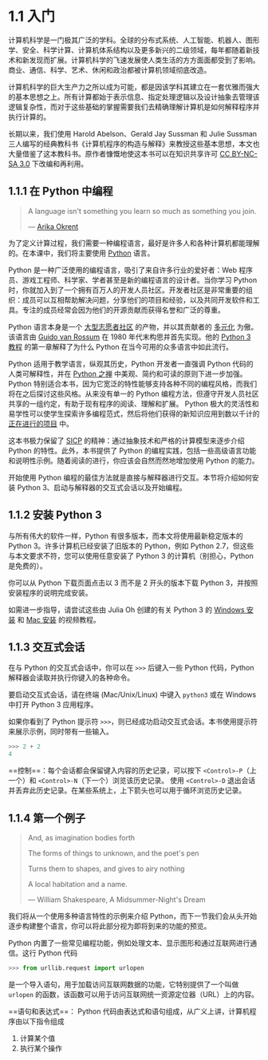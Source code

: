 # 1.1 入门

计算机科学是一门极其广泛的学科。全球的分布式系统、人工智能、机器人、图形学、安全、科学计算、计算机体系结构以及更多新兴的二级领域，每年都随着新技术和新发现而扩展。计算机科学的飞速发展使人类生活的方方面面都受到了影响。商业、通信、科学、艺术、休闲和政治都被计算机领域彻底改造。

计算机科学的巨大生产力之所以成为可能，都是因该学科其建立在一套优雅而强大的基本思想之上。所有计算都始于表示信息、指定处理逻辑以及设计抽象去管理该逻辑复杂性，而对于这些基础的掌握需要我们去精确理解计算机是如何解释程序并执行计算的。

长期以来，我们使用 Harold Abelson、Gerald Jay Sussman 和 Julie Sussman 三人编写的经典教科书《计算机程序的构造与解释》来教授这些基本思想，本文也大量借鉴了这本教科书。原作者慷慨地使这本书可以在知识共享许可 [CC BY-NC-SA 3.0](https://creativecommons.org/licenses/by-nc-sa/3.0/) 下改编和再利用。

## 1.1.1 在 Python 中编程

> A language isn't something you learn so much as something you join.
> 
> — [Arika Okrent](http://arikaokrent.com/)

为了定义计算过程，我们需要一种编程语言，最好是许多人和各种计算机都能理解的。在本课中，我们将主要使用 [Python](http://docs.python.org/py3k/) 语言。

Python 是一种广泛使用的编程语言，吸引了来自许多行业的爱好者：Web 程序员、游戏工程师、科学家、学者甚至是新的编程语言的设计者。当你学习 Python 时，你就加入到了一个拥有百万人的开发人员社区。开发者社区是非常重要的组织：成员可以互相帮助解决问题，分享他们的项目和经验，以及共同开发软件和工具。专注的成员经常会因为他们的开源贡献而获得名誉和广泛的尊重。

Python 语言本身是一个 [大型志愿者社区](http://www.python.org/psf/members/) 的产物，并以其贡献者的 [多元化](http://python.org/community/diversity/) 为傲。该语言由 [Guido van Rossum](http://en.wikipedia.org/wiki/Guido_van_Rossum) 在 1980 年代末构思并首先实现。他的 [Python 3 教程](http://docs.python.org/py3k/tutorial/appetite.html) 的第一章解释了为什么 Python 在当今可用的众多语言中如此流行。

Python 适用于教学语言，纵观其历史，Python 开发者一直强调 Python 代码的人类可解释性，并在 [Python 之禅](http://www.python.org/dev/peps/pep-0020/) 中美观、简约和可读的原则下进一步加强。Python 特别适合本书，因为它宽泛的特性能够支持各种不同的编程风格，而我们将在之后探讨这些风格。从来没有单一的 Python 编程方法，但遵守开发人员社区共享的一组约定，有助于现有程序的阅读、理解和扩展。 Python 极大的灵活性和易学性可以使学生探索许多编程范式，然后将他们获得的新知识应用到数以千计的 [正在进行的项目](http://pypi.python.org/pypi) 中。

这本书极力保留了 [SICP](http://mitpress.mit.edu/sicp) 的精神：通过抽象技术和严格的计算模型来逐步介绍 Python 的特性。此外，本书提供了 Python 的编程实践，包括一些高级语言功能和说明性示例。随着阅读的进行，你应该会自然而然地增加使用 Python 的能力。

开始使用 Python 编程的最佳方法就是直接与解释器进行交互。本节将介绍如何安装 Python 3、启动与解释器的交互式会话以及开始编程。

## 1.1.2 安装 Python 3

与所有伟大的软件一样，Python 有很多版本，而本文将使用最新稳定版本的 Python 3。许多计算机已经安装了旧版本的 Python，例如 Python 2.7，但这些与本文要求不符，您可以使用任意安装了 Python 3 的计算机（别担心，Python 是免费的）。

你可以从 Python 下载页面点击以 3 而不是 2 开头的版本下载 Python 3，并按照安装程序的说明完成安装。

如需进一步指导，请尝试这些由 Julia Oh 创建的有关 Python 3 的 [Windows 安装](http://www.youtube.com/watch?v=54-wuFsPi0w) 和 [Mac 安装](http://www.youtube.com/watch?v=smHuBHxJdK8) 的视频教程。

## 1.1.3 交互式会话

在与 Python 的交互式会话中，你可以在 `>>>` 后键入一些 Python 代码，Python 解释器会读取并执行你键入的各种命令。

要启动交互式会话，请在终端 (Mac/Unix/Linux) 中键入 `python3` 或在 Windows 中打开 Python 3 应用程序。

如果你看到了 Python 提示符 `>>>`，则已经成功启动交互式会话。本书使用提示符来展示示例，同时带有一些输入。

```py
>>> 2 + 2
4
```

==控制==：每个会话都会保留键入内容的历史记录，可以按下 `<Control>-P`（上一个）和 `<Control>-N`（下一个）浏览该历史记录。 使用 `<Control>-D` 退出会话并丢弃此历史记录。在某些系统上，上下箭头也可以用于循环浏览历史记录。

## 1.1.4 第一个例子

> And, as imagination bodies forth
> 
> The forms of things to unknown, and the poet's pen
> 
> Turns them to shapes, and gives to airy nothing
> 
> A local habitation and a name.
> 
> — William Shakespeare, A Midsummer-Night's Dream

我们将从一个使用多种语言特性的示例来介绍 Python，而下一节我们会从头开始逐步构建整个语言，你可以将此部分视为即将到来的功能的预览。

Python 内置了一些常见编程功能，例如处理文本、显示图形和通过互联网进行通信。这行 Python 代码

```py
>>> from urllib.request import urlopen
```

是一个导入语句，用于加载访问互联网数据的功能，它特别提供了一个叫做 `urlopen` 的函数，该函数可以用于访问互联网统一资源定位器（URL）上的内容。

==语句和表达式==： Python 代码由表达式和语句组成，从广义上讲，计算机程序由以下指令组成

1. 计算某个值
2. 执行某个操作